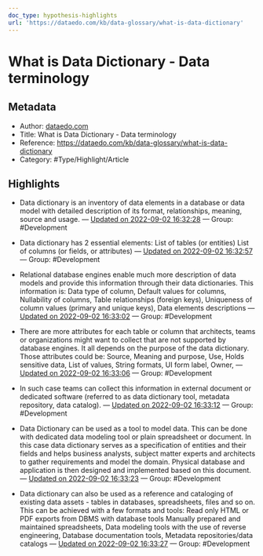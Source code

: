 ```yaml
---
doc_type: hypothesis-highlights
url: 'https://dataedo.com/kb/data-glossary/what-is-data-dictionary'
---
```

# What is Data Dictionary - Data terminology

## Metadata
- Author: [dataedo.com]()
- Title: What is Data Dictionary - Data terminology
- Reference: https://dataedo.com/kb/data-glossary/what-is-data-dictionary
- Category: #Type/Highlight/Article

## Highlights
- Data dictionary is an inventory of data elements in a database or data model with detailed description of its format, relationships, meaning, source and usage. — [Updated on 2022-09-02 16:32:28](https://hyp.is/XOtNKir-Ee2IQBMfi2ItVg/dataedo.com/kb/data-glossary/what-is-data-dictionary)  — Group: #Development

- Data dictionary has 2 essential elements: List of tables (or entities) List of columns (or fields, or attributes) — [Updated on 2022-09-02 16:32:57](https://hyp.is/biw8eir-Ee2Vb6Ob_COZ4g/dataedo.com/kb/data-glossary/what-is-data-dictionary)  — Group: #Development

- Relational database engines enable much more description of data models and provide this information through their data dictionaries. This information is: Data type of column, Default values for columns, Nullability of columns, Table relationships (foreign keys), Uniqueness of column values (primary and unique keys), Data elements descriptions — [Updated on 2022-09-02 16:33:02](https://hyp.is/cPwi5Cr-Ee2VcM8oe0XNVA/dataedo.com/kb/data-glossary/what-is-data-dictionary)  — Group: #Development

- There are more attributes for each table or column that architects, teams or organizations might want to collect that are not supported by database engines. It all depends on the purpose of the data dictionary. Those attributes could be: Source, Meaning and purpose, Use, Holds sensitive data, List of values, String formats, UI form label, Owner, — [Updated on 2022-09-02 16:33:06](https://hyp.is/c7qkBir-Ee2XXAvvK_Siag/dataedo.com/kb/data-glossary/what-is-data-dictionary)  — Group: #Development

- In such case teams can collect this information in external document or dedicated software (referred to as data dictionary tool, metadata repository, data catalog). — [Updated on 2022-09-02 16:33:12](https://hyp.is/dzqZ9ir-Ee2Uwl_2FzS3sw/dataedo.com/kb/data-glossary/what-is-data-dictionary)  — Group: #Development

- Data Dictionary can be used as a tool to model data. This can be done with dedicated data modeling tool or plain spreadsheet or document. In this case data dictionary serves as a specification of entities and their fields and helps business analysts, subject matter experts and architects to gather requirements and model the domain. Physical database and application is then designed and implemented based on this document. — [Updated on 2022-09-02 16:33:23](https://hyp.is/fal91Cr-Ee2tDeN87XGIMQ/dataedo.com/kb/data-glossary/what-is-data-dictionary)  — Group: #Development

- Data dictionary can also be used as a reference and cataloging of existing data assets - tables in databases, spreadsheets, files and so on. This can be achieved with a few formats and tools: Read only HTML or PDF exports from DBMS with database tools Manually prepared and maintained spreadsheets, Data modeling tools with the use of reverse engineering, Database documentation tools, Metadata repositories/data catalogs — [Updated on 2022-09-02 16:33:27](https://hyp.is/gCFeBir-Ee2_VQ8QobUbBQ/dataedo.com/kb/data-glossary/what-is-data-dictionary)  — Group: #Development

